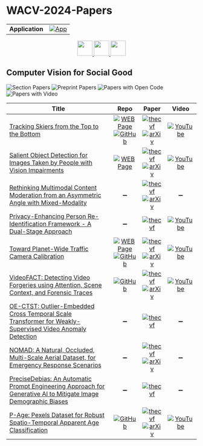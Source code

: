 # WACV-2024-Papers

<table>
    <tr>
        <td><strong>Application</strong></td>
        <td>
            <a href="https://huggingface.co/spaces/DmitryRyumin/NewEraAI-Papers" style="float:left;">
                <img src="https://img.shields.io/badge/🤗-NewEraAI--Papers-FFD21F.svg" alt="App" />
            </a>
        </td>
    </tr>
</table>

<div align="center">
    <a href="https://github.com/DmitryRyumin/WACV-2024-Papers/blob/main/sections/smartphones_end_user_devices.md">
        <img src="https://cdn.jsdelivr.net/gh/DmitryRyumin/NewEraAI-Papers@main/images/left.svg" width="40" alt="" />
    </a>
    <a href="https://github.com/DmitryRyumin/WACV-2024-Papers/">
        <img src="https://cdn.jsdelivr.net/gh/DmitryRyumin/NewEraAI-Papers@main/images/home.svg" width="40" alt="" />
    </a>
    <a href="https://github.com/DmitryRyumin/WACV-2024-Papers/blob/main/sections/structural_engineering_civil_engineering.md">
        <img src="https://cdn.jsdelivr.net/gh/DmitryRyumin/NewEraAI-Papers@main/images/right.svg" width="40" alt="" />
    </a>
</div>

## Computer Vision for Social Good

![Section Papers](https://img.shields.io/badge/Section%20Papers-10-42BA16) ![Preprint Papers](https://img.shields.io/badge/Preprint%20Papers-7-b31b1b) ![Papers with Open Code](https://img.shields.io/badge/Papers%20with%20Open%20Code-4-1D7FBF) ![Papers with Video](https://img.shields.io/badge/Papers%20with%20Video-6-FF0000)

| **Title** | **Repo** | **Paper** | **Video** |
|-----------|:--------:|:---------:|:---------:|
| [Tracking Skiers from the Top to the Bottom](https://openaccess.thecvf.com/content/WACV2024/html/Dunnhofer_Tracking_Skiers_From_the_Top_to_the_Bottom_WACV_2024_paper.html) | [![WEB Page](https://img.shields.io/badge/WEB-Page-159957.svg)](https://machinelearning.uniud.it/datasets/skitb/) <br /> [![GitHub](https://img.shields.io/github/stars/matteo-dunnhofer/SkiTB-toolkit?style=flat)](https://github.com/matteo-dunnhofer/SkiTB-toolkit) | [![thecvf](https://img.shields.io/badge/pdf-thecvf-7395C5.svg)](https://openaccess.thecvf.com/content/WACV2024/papers/Dunnhofer_Tracking_Skiers_From_the_Top_to_the_Bottom_WACV_2024_paper.pdf) <br /> [![arXiv](https://img.shields.io/badge/arXiv-2312.09723-b31b1b.svg)](http://arxiv.org/abs/2312.09723) | [![YouTube](https://img.shields.io/badge/YouTube-%23FF0000.svg?style=for-the-badge&logo=YouTube&logoColor=white)](https://www.youtube.com/watch?v=mw5kJqeCaCQ) |
| [Salient Object Detection for Images Taken by People with Vision Impairments](https://openaccess.thecvf.com/content/WACV2024/html/Reynolds_Salient_Object_Detection_for_Images_Taken_by_People_With_Vision_WACV_2024_paper.html) | [![WEB Page](https://img.shields.io/badge/WEB-Page-159957.svg)](https://vizwiz.org/tasks-and-datasets/salient-object-detection/) | [![thecvf](https://img.shields.io/badge/pdf-thecvf-7395C5.svg)](https://openaccess.thecvf.com/content/WACV2024/papers/Reynolds_Salient_Object_Detection_for_Images_Taken_by_People_With_Vision_WACV_2024_paper.pdf) <br /> [![arXiv](https://img.shields.io/badge/arXiv-2301.05323-b31b1b.svg)](http://arxiv.org/abs/2301.05323) | [![YouTube](https://img.shields.io/badge/YouTube-%23FF0000.svg?style=for-the-badge&logo=YouTube&logoColor=white)](https://www.youtube.com/watch?v=bRcHMw2ppDk) |
| [Rethinking Multimodal Content Moderation from an Asymmetric Angle with Mixed-Modality](https://openaccess.thecvf.com/content/WACV2024/html/Yuan_Rethinking_Multimodal_Content_Moderation_From_an_Asymmetric_Angle_With_Mixed-Modality_WACV_2024_paper.html) | :heavy_minus_sign: | [![thecvf](https://img.shields.io/badge/pdf-thecvf-7395C5.svg)](https://openaccess.thecvf.com/content/WACV2024/papers/Yuan_Rethinking_Multimodal_Content_Moderation_From_an_Asymmetric_Angle_With_Mixed-Modality_WACV_2024_paper.pdf) <br /> [![arXiv](https://img.shields.io/badge/arXiv-2305.10547-b31b1b.svg)](http://arxiv.org/abs/2305.10547) | :heavy_minus_sign: |
| [Privacy-Enhancing Person Re-Identification Framework - A Dual-Stage Approach](https://openaccess.thecvf.com/content/WACV2024/html/Kansal_Privacy-Enhancing_Person_Re-Identification_Framework_-_A_Dual-Stage_Approach_WACV_2024_paper.html) | :heavy_minus_sign: | [![thecvf](https://img.shields.io/badge/pdf-thecvf-7395C5.svg)](https://openaccess.thecvf.com/content/WACV2024/papers/Kansal_Privacy-Enhancing_Person_Re-Identification_Framework_-_A_Dual-Stage_Approach_WACV_2024_paper.pdf) | [![YouTube](https://img.shields.io/badge/YouTube-%23FF0000.svg?style=for-the-badge&logo=YouTube&logoColor=white)](https://www.youtube.com/watch?v=Qzv7prxdhY4) |
| [Toward Planet-Wide Traffic Camera Calibration](https://openaccess.thecvf.com/content/WACV2024/html/Vuong_Toward_Planet-Wide_Traffic_Camera_Calibration_WACV_2024_paper.html) | [![WEB Page](https://img.shields.io/badge/WEB-Page-159957.svg)](https://www.khiemvuong.com/OpenTrafficCam3D/) <br /> [![GitHub](https://img.shields.io/github/stars/kvuong2711/OpenTrafficCam3D?style=flat)](https://github.com/kvuong2711/OpenTrafficCam3D) | [![thecvf](https://img.shields.io/badge/pdf-thecvf-7395C5.svg)](https://openaccess.thecvf.com/content/WACV2024/papers/Vuong_Toward_Planet-Wide_Traffic_Camera_Calibration_WACV_2024_paper.pdf) <br /> [![arXiv](https://img.shields.io/badge/arXiv-2311.04243-b31b1b.svg)](http://arxiv.org/abs/2311.04243) | [![YouTube](https://img.shields.io/badge/YouTube-%23FF0000.svg?style=for-the-badge&logo=YouTube&logoColor=white)](https://www.youtube.com/watch?v=s2ebDrYpP8U) |
| [VideoFACT: Detecting Video Forgeries using Attention, Scene Context, and Forensic Traces](https://openaccess.thecvf.com/content/WACV2024/html/Nguyen_VideoFACT_Detecting_Video_Forgeries_Using_Attention_Scene_Context_and_Forensic_WACV_2024_paper.html) | [![GitHub](https://img.shields.io/github/stars/ductai199x/videofact-wacv-2024?style=flat)](https://github.com/ductai199x/videofact-wacv-2024) | [![thecvf](https://img.shields.io/badge/pdf-thecvf-7395C5.svg)](https://openaccess.thecvf.com/content/WACV2024/papers/Nguyen_VideoFACT_Detecting_Video_Forgeries_Using_Attention_Scene_Context_and_Forensic_WACV_2024_paper.pdf) <br /> [![arXiv](https://img.shields.io/badge/arXiv-2211.15775-b31b1b.svg)](http://arxiv.org/abs/2211.15775) | [![YouTube](https://img.shields.io/badge/YouTube-%23FF0000.svg?style=for-the-badge&logo=YouTube&logoColor=white)](https://www.youtube.com/watch?v=sSF2tH2SZ7w) |
| [OE-CTST: Outlier-Embedded Cross Temporal Scale Transformer for Weakly-Supervised Video Anomaly Detection](https://openaccess.thecvf.com/content/WACV2024/html/Majhi_OE-CTST_Outlier-Embedded_Cross_Temporal_Scale_Transformer_for_Weakly-Supervised_Video_Anomaly_WACV_2024_paper.html) | :heavy_minus_sign: | [![thecvf](https://img.shields.io/badge/pdf-thecvf-7395C5.svg)](https://openaccess.thecvf.com/content/WACV2024/papers/Majhi_OE-CTST_Outlier-Embedded_Cross_Temporal_Scale_Transformer_for_Weakly-Supervised_Video_Anomaly_WACV_2024_paper.pdf) | :heavy_minus_sign: |
| [NOMAD: A Natural, Occluded, Multi-Scale Aerial Dataset, for Emergency Response Scenarios](https://openaccess.thecvf.com/content/WACV2024/html/Bernal_NOMAD_A_Natural_Occluded_Multi-Scale_Aerial_Dataset_for_Emergency_Response_WACV_2024_paper.html) | :heavy_minus_sign: | [![thecvf](https://img.shields.io/badge/pdf-thecvf-7395C5.svg)](https://openaccess.thecvf.com/content/WACV2024/papers/Bernal_NOMAD_A_Natural_Occluded_Multi-Scale_Aerial_Dataset_for_Emergency_Response_WACV_2024_paper.pdf) <br /> [![arXiv](https://img.shields.io/badge/arXiv-2309.09518-b31b1b.svg)](http://arxiv.org/abs/2309.09518) | :heavy_minus_sign: |
| [PreciseDebias: An Automatic Prompt Engineering Approach for Generative AI to Mitigate Image Demographic Biases](https://openaccess.thecvf.com/content/WACV2024/html/Clemmer_PreciseDebias_An_Automatic_Prompt_Engineering_Approach_for_Generative_AI_To_WACV_2024_paper.html) | :heavy_minus_sign: | [![thecvf](https://img.shields.io/badge/pdf-thecvf-7395C5.svg)](https://openaccess.thecvf.com/content/WACV2024/papers/Clemmer_PreciseDebias_An_Automatic_Prompt_Engineering_Approach_for_Generative_AI_To_WACV_2024_paper.pdf) | :heavy_minus_sign: |
| [P-Age: Pexels Dataset for Robust Spatio-Temporal Apparent Age Classification](https://openaccess.thecvf.com/content/WACV2024/html/Ali_P-Age_Pexels_Dataset_for_Robust_Spatio-Temporal_Apparent_Age_Classification_WACV_2024_paper.html) | [![GitHub](https://img.shields.io/github/stars/Ashish013/AgeFormer?style=flat)](https://github.com/Ashish013/AgeFormer) | [![thecvf](https://img.shields.io/badge/pdf-thecvf-7395C5.svg)](https://openaccess.thecvf.com/content/WACV2024/papers/Ali_P-Age_Pexels_Dataset_for_Robust_Spatio-Temporal_Apparent_Age_Classification_WACV_2024_paper.pdf) <br /> [![arXiv](https://img.shields.io/badge/arXiv-2311.02432-b31b1b.svg)](http://arxiv.org/abs/2311.02432) | [![YouTube](https://img.shields.io/badge/YouTube-%23FF0000.svg?style=for-the-badge&logo=YouTube&logoColor=white)](https://www.youtube.com/watch?v=H36B5ozYPXk) |
